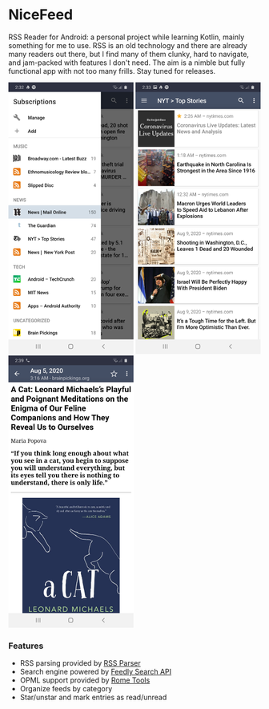 # NiceFeed
RSS Reader for Android: a personal project while learning Kotlin, mainly something for me to use. RSS is an old technology and there are already many readers out there, but I find many of them clunky, hard to navigate, and jam-packed with features I don't need. The aim is a nimble but fully functional app with not too many frills. Stay tuned for releases.

<img width="250" src="Screenshot_20200810-023234_NiceFeed.jpg"> <img width="250" src="Screenshot_20200810-023326_NiceFeed.jpg"> <img width="250" src="Screenshot_20200810-023921_NiceFeed.jpg">

<h3>Features</h3>
<ul>
  <li>RSS parsing provided by <a href="https://github.com/prof18/RSS-Parser">RSS Parser</a></li>
  <li>Search engine powered by <a href="https://developer.feedly.com/v3/search/">Feedly Search API</a></li>
  <li>OPML support provided by <a href="https://github.com/rometools/rome">Rome Tools</a>
  <li>Organize feeds by category</li>
  <li>Star/unstar and mark entries as read/unread</li>
</ul>
